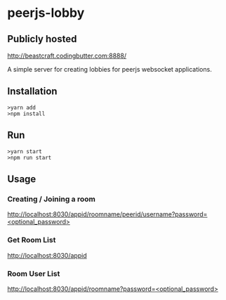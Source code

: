 # peerjs-lobby

## Publicly hosted
http://beastcraft.codingbutter.com:8888/

A simple server for creating lobbies for peerjs websocket applications.

## Installation

    >yarn add
    >npm install
    
## Run

    >yarn start
    >npm run start
    
## Usage

### Creating / Joining a room

[http://localhost:8030/appid/roomname/peerid/username?password=<optional_password>](http://localhost:8030/appid/roomname/peerid/username?password=<optional_password>)

### Get Room List
[http://localhost:8030/appid](http://localhost:8030/appid)

### Room User List
[http://localhost:8030/appid/roomname?password=<optional_password>](http://localhost:8030/appid/roomname?password=<optional_password>)
